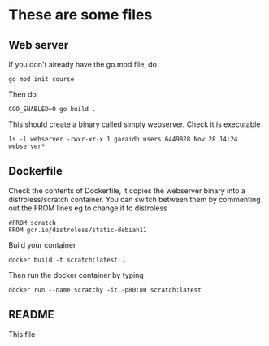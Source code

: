 # These are some files #

## Web server ##

If you don't already have the go.mod file, do 

`go mod init course`

Then do 

`CGO_ENABLED=0 go build .`

This should create a binary called simply webserver. Check it is executable

`ls -l webserver
-rwxr-xr-x 1 garaidh users 6449828 Nov 28 14:24 webserver*`

## Dockerfile

Check the contents of Dockerfile, it copies the webserver binary into a distroless/scratch container.
You can switch between them by commenting out the FROM lines
eg to change it to distroless

```
#FROM scratch
FROM gcr.io/distroless/static-debian11
```

Build your container

`docker build -t scratch:latest .`

Then run the docker container by typing

`docker run --name scratchy -it -p80:80 scratch:latest`


## README

This file


